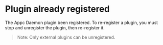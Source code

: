 # Plugin already registered

The Appc Daemon plugin been registered. To re-register a plugin, you must stop and unregister the
plugin, then re-register it.

> Note: Only external plugins can be unregistered.
